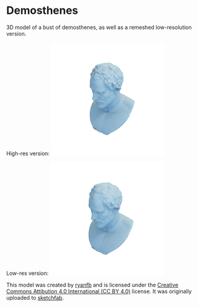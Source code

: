# Demosthenes

3D model of a bust of demosthenes, as well as a remeshed low-resolution version.

High-res version:
![demosthenes](demosthenes.png)

Low-res version:
![demosthenes-low-res](demosthenes-low-res.png)

This model was created by [ryanfb](https://sketchfab.com/ryanfb) and is
licensed under the [Creative Commons Attibution 4.0 International (CC BY 4.0)](https://creativecommons.org/licenses/by/4.0/) license.
It was originally uploaded to [sketchfab](https://sketchfab.com/3d-models/louvre-demosthenes-photoscan-cf5d9dd9bf4a457c95dc76e17848727b).

